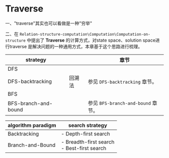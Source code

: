 # Traverse

一、"traverse"其实也可以看做是一种"穷举"

二、在 `Relation-structure-computation\Computation\Computation-on-structure` 中提出了 **Traverse** 的计算方式，对state space、solution space进行traverse 是解决问题的一种通用方式，本章基于这个思路进行梳理。

| strategy             |        | 章节                               |
| -------------------- | ------ | ---------------------------------- |
| DFS                  |        |                                    |
| DFS-backtracking     | 回溯法 | 参见 `DFS-backtracking` 章节。     |
| BFS                  |        |                                    |
| BFS-branch-and-bound |        | 参见 `BFS-branch-and-bound` 章节。 |



| algorithm paradigm | search strategy                               |
| ------------------ | --------------------------------------------- |
| Backtracking       | - Depth-first search                          |
| Branch-and-Bound   | - Breadth-first search<br>- Best-first search |

